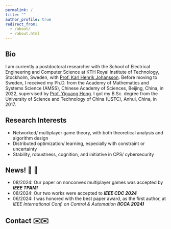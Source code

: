 ```yaml
---
permalink: /
title: ""
author_profile: true
redirect_from: 
  - /about/
  - /about.html
---
```


Bio
------
I am currently a postdoctoral researcher with the School of Electrical Engineering and Computer Science at KTH Royal Institute of Technology, Stockholm, Sweden, with [Prof. Karl Henrik Johansson](https://people.kth.se/~kallej/). Before moving to Sweden, I received my Ph.D. from the Academy of Mathematics and Systems Science (AMSS), Chinese Academy of Sciences, Beijing, China, in 2022, supervised by [Prof. Yiguang Hong](https://scholar.google.com/citations?user=QUTN3IwAAAAJ). I got my B.Sc. degree from the University of Science and Technology of China (USTC), Anhui, China, in 2017. 

Research Interests
------
- Networked/ multiplayer game theory, with both theoretical analysis and algorithm design
- Distributed optimization/ learning, especially with constraint or uncertainty
- Stability, robustness, cognition, and initiative in CPS/ cybersecurity

News! :newspaper: 🥑
------
- 08/2024: Our paper on nonconvex multiplayer games was accepted by _**IEEE TPAMI**_
- 08/2024: Our two works were accepted to _**IEEE CDC 2024**_
- 06/2024: I was honored with the best paper award, as the first author, at _IEEE International Conf. on Control & Automation **(ICCA 2024)**_

Contact :envelope:✉️
------


